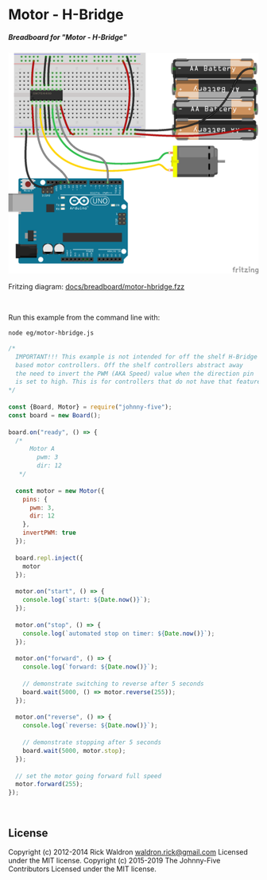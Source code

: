 <!--remove-start-->

# Motor - H-Bridge

<!--remove-end-->






##### Breadboard for "Motor - H-Bridge"



![docs/breadboard/motor-hbridge.png](breadboard/motor-hbridge.png)<br>

Fritzing diagram: [docs/breadboard/motor-hbridge.fzz](breadboard/motor-hbridge.fzz)

&nbsp;




Run this example from the command line with:
```bash
node eg/motor-hbridge.js
```


```javascript
/*
  IMPORTANT!!! This example is not intended for off the shelf H-Bridge 
  based motor controllers. Off the shelf controllers abstract away 
  the need to invert the PWM (AKA Speed) value when the direction pin 
  is set to high. This is for controllers that do not have that feature.
*/

const {Board, Motor} = require("johnny-five");
const board = new Board();

board.on("ready", () => {
  /*
      Motor A
        pwm: 3
        dir: 12
   */

  const motor = new Motor({
    pins: {
      pwm: 3,
      dir: 12
    },
    invertPWM: true
  });

  board.repl.inject({
    motor
  });

  motor.on("start", () => {
    console.log(`start: ${Date.now()}`);
  });

  motor.on("stop", () => {
    console.log(`automated stop on timer: ${Date.now()}`);
  });

  motor.on("forward", () => {
    console.log(`forward: ${Date.now()}`);

    // demonstrate switching to reverse after 5 seconds
    board.wait(5000, () => motor.reverse(255));
  });

  motor.on("reverse", () => {
    console.log(`reverse: ${Date.now()}`);

    // demonstrate stopping after 5 seconds
    board.wait(5000, motor.stop);
  });

  // set the motor going forward full speed
  motor.forward(255);
});

```








&nbsp;

<!--remove-start-->

## License
Copyright (c) 2012-2014 Rick Waldron <waldron.rick@gmail.com>
Licensed under the MIT license.
Copyright (c) 2015-2019 The Johnny-Five Contributors
Licensed under the MIT license.

<!--remove-end-->

